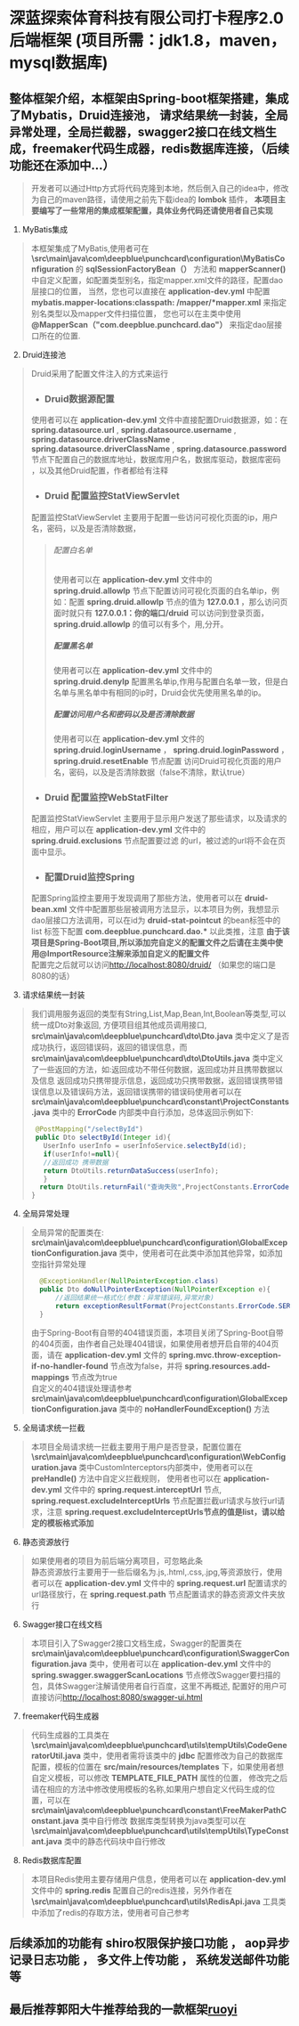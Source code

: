 # 深蓝探索体育科技有限公司打卡程序2.0后端框架  (项目所需：jdk1.8，maven，mysql数据库)
## 整体框架介绍，本框架由Spring-boot框架搭建，集成了Mybatis，Druid连接池，  请求结果统一封装，全局异常处理，全局拦截器，swagger2接口在线文档生成，freemaker代码生成器，redis数据库连接，（后续功能还在添加中...）
> 开发者可以通过Http方式将代码克隆到本地，然后倒入自己的idea中，修改为自己的maven路径，请使用之前先下载idea的  **lombok**  插件，  **本项目主要编写了一些常用的集成框架配置，具体业务代码还请使用者自己实现**  
1. MyBatis集成
> 本框架集成了MyBatis,使用者可在 **\src\main\java\com\deepblue\punchcard\configuration\MyBatisConfiguration** 的  **sqlSessionFactoryBean（）**  方法和  **mapperScanner()**  中自定义配置，如配置类型别名，指定mapper.xml文件的路径，配置dao层接口的位置，
当然，您也可以直接在  **application-dev.yml**  中配置  **mybatis.mapper-locations:classpath: /mapper/\*mapper.xml**  来指定别名类型以及mapper文件扫描位置，
您也可以在主类中使用  **@MapperScan（"com.deepblue.punchcard.dao"）**  来指定dao层接口所在的位置.
2. Druid连接池
> Druid采用了配置文件注入的方式来运行
> * ### Druid数据源配置   
> 使用者可以在  **application-dev.yml**  文件中直接配置Druid数据源，如：在  **spring.datasource.url**  ,  **spring.datasource.username**  ,   **spring.datasource.driverClassName**  ,  **spring.datasource.driverClassName**  ,  **spring.datasource.password**  节点下配置自己的数据库地址，数据库用户名，数据库驱动，数据库密码
>，以及其他Druid配置，作者都给有注释
> * ### Druid 配置监控StatViewServlet 
> 配置监控StatViewServlet 主要用于配置一些访问可视化页面的ip，用户名，密码，以及是否清除数据，
> > ###### 配置白名单 
> > 使用者可以在  **application-dev.yml**  文件中的  **spring.druid.allowIp**  节点下配置访问可视化页面的白名单ip，例如：配置  **spring.druid.allowIp**  节点的值为  **127.0.0.1**  ，那么访问页面时就只有
> >  **127.0.0.1：你的端口/druid**  可以访问到登录页面，  **spring.druid.allowIp**  的值可以有多个，用,分开。
> > ##### 配置黑名单
> > 使用者可以在  **application-dev.yml**  文件中的
> >  **spring.druid.denyIp**  配置黑名单ip,作用与配置白名单一致，但是白名单与黑名单中有相同的ip时，Druid会优先使用黑名单的ip。
> > ##### 配置访问用户名和密码以及是否清除数据
> > 使用者可以在  **application-dev.yml**  文件的  **spring.druid.loginUsername**  ， **spring.druid.loginPassword**  ，  **spring.druid.resetEnable**  节点配置
访问Druid可视化页面的用户名，密码，以及是否清除数据（false不清除，默认true）
> * ### Druid 配置监控WebStatFilter
> 配置监控StatViewServlet 主要用于显示用户发送了那些请求，以及请求的相应，用户可以在  **application-dev.yml**  文件中的  **spring.druid.exclusions**  节点配置要过滤
的url，被过滤的url将不会在页面中显示。
> * ### 配置Druid监控Spring
> 配置Spring监控主要用于发现调用了那些方法，使用者可以在  **druid-bean.xml** 文件中配置那些层被调用方法显示，以本项目为例，我想显示dao层接口方法调用，可以在id为  **druid-stat-pointcut**  的bean标签中的list
标签下配置  **<value>com.deepblue.punchcard.dao.\*</value>**  以此类推，注意  **由于该项目是Spring-Boot项目,所以添加完自定义的配置文件之后请在主类中使用@ImportResource注解来添加自定义的配置文件**  
配置完之后就可以访问[http://localhost:8080/druid/](http://localhost:8080/druid/) （如果您的端口是8080的话）
3. 请求结果统一封装
> 我们调用服务返回的类型有String,List,Map,Bean,Int,Boolean等类型,可以统一成Dto对象返回,  方便项目组其他成员调用接口,
  **src\main\java\com\deepblue\punchcard\dto\Dto.java**  类中定义了是否成功执行，返回错误码，返回的错误信息，而  **src\main\java\com\deepblue\punchcard\dto\DtoUtils.java**  类中定义了一些返回的方法，如:返回成功不带任何数据，返回成功并且携带数据以及信息
返回成功只携带提示信息，返回成功只携带数据，返回错误携带错误信息以及错误码方法，返回错误携带的错误码使用者可以在  **src\main\java\com\deepblue\punchcard\constant\ProjectConstants.java**  类中的  **ErrorCode**  内部类中自行添加，总体返回示例如下:
> ```java
>  @PostMapping("/selectById")
>  public Dto selectById(Integer id){
>    UserInfo userInfo = userInfoService.selectById(id);
>    if(userInfo!=null){
>    //返回成功 携带数据
>    return DtoUtils.returnDataSuccess(userInfo);
>    }
>   return DtoUtils.returnFail("查询失败",ProjectConstants.ErrorCode.SERVICEEXCEPTIONCODE);
> }
> ```
4. 全局异常处理
> 全局异常的配置类在:  **src\main\java\com\deepblue\punchcard\configuration\GlobalExceptionConfiguration.java**  类中，使用者可在此类中添加其他异常，如添加空指针异常处理
> ```java
>   @ExceptionHandler(NullPointerException.class)
>   public Dto doNullPointerException(NullPointerException e){
>       //返回结果统一格式化(参数：异常错误码,异常对象)
>       return exceptionResultFormat(ProjectConstants.ErrorCode.SERVICEEXCEPTIONCODE,e);
>   }
> ``` 
> 由于Spring-Boot有自带的404错误页面，本项目关闭了Spring-Boot自带的404页面，由作者自己处理404错误，如果使用者想开启自带的404页面，请在  **application-dev.yml**  文件的  **spring.mvc.throw-exception-if-no-handler-found**  节点改为false，并将   **spring.resources.add-mappings**  节点改为true  
> 自定义的404错误处理请参考  **src\main\java\com\deepblue\punchcard\configuration\GlobalExceptionConfiguration.java**  类中的  **noHandlerFoundException()**  方法
5. 全局请求统一拦截
> 本项目全局请求统一拦截主要用于用户是否登录，配置位置在  **\src\main\java\com\deepblue\punchcard\configuration\WebConfiguration.java**  类中CustomInterceptors内部类中，使用者可以在  **preHandle()**  方法中自定义拦截规则，
> 使用者也可以在  **application-dev.yml**  文件中的  **spring.request.interceptUrl**  节点,  **spring.request.excludeInterceptUrls**  节点配置拦截url请求与放行url请求，注意   **spring.request.excludeInterceptUrls节点的值是list，请以给定的模板格式添加**  
6. 静态资源放行
> 如果使用者的项目为前后端分离项目，可忽略此条  
> 静态资源放行主要用于一些后缀名为.js,.html,.css,.jpg,等资源放行，使用者可以在  **application-dev.yml**  文件中的  **spring.request.url**  配置请求的url路径放行，在  **spring.request.path**  节点配置请求的静态资源文件夹放行
6. Swagger接口在线文档
> 本项目引入了Swagger2接口文档生成，Swagger的配置类在  **src\main\java\com\deepblue\punchcard\configuration\SwaggerConfiguration.java**  类中，使用者可以在  **application-dev.yml**  文件中的  **spring.swagger.swaggerScanLocations**  节点修改Swagger要扫描的包，具体Swagger注解请使用者自行百度，这里不再概述,
配置好的用户可直接访问[http://localhost:8080/swagger-ui.html](http://localhost:8080/swagger-ui.html)
7. freemaker代码生成器
> 代码生成器的工具类在  **\src\main\java\com\deepblue\punchcard\utils\tempUtils\CodeGeneratorUtil.java**  类中，使用者需将该类中的  **jdbc**  配置修改为自己的数据库配置，模板的位置在  **src/main/resources/templates**  下，如果使用者想自定义模板，可以修改  **TEMPLATE_FILE_PATH**  属性的位置，
> 修改完之后请在相应的方法中修改使用模板的名称,如果用户想自定义代码生成的位置，可以在  **src\main\java\com\deepblue\punchcard\constant\FreeMakerPathConstant.java**  类中自行修改
> 数据库类型转换为java类型可以在  **\src\main\java\com\deepblue\punchcard\utils\tempUtils\TypeConstant.java**  类中的静态代码块中自行修改
8. Redis数据库配置
> 本项目Redis使用主要存储用户信息，使用者可以在  **application-dev.yml**  文件中的  **spring.redis**  配置自己的redis连接，另外作者在  **\src\main\java\com\deepblue\punchcard\utils\RedisApi.java**  工具类中添加了redis的存取方法，使用者可自己参考
##  后续添加的功能有  **shiro权限保护接口功能**  ，  **aop异步记录日志功能**  ，  **多文件上传功能**  ，  **系统发送邮件功能**  等
##  最后推荐郭阳大牛推荐给我的一款框架[ruoyi](http://doc.ruoyi.vip/)
